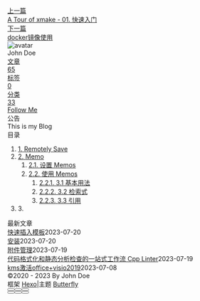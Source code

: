 <!DOCTYPE html><html lang="zh-CN" data-theme="light"><head><meta charset="UTF-8"><meta http-equiv="X-UA-Compatible" content="IE=edge"><meta name="viewport" content="width=device-width, initial-scale=1.0, maximum-scale=1.0"><title>其他 | Hexo</title><meta name="author" content="John Doe"><meta name="copyright" content="John Doe"><meta name="format-detection" content="telephone=no"><meta name="theme-color" content="#ffffff"><meta name="description" content="Remotely Saveobsidian+webDav网盘同步教程，笔记轻松同步，实现存储自由_哔哩哔哩_bilibili Memo设置 MemosMemos 的可设置选项比较复杂，这里仅对部分选项作简单说明。 下图设置了自定义“用户名”、“发送按钮”样式，部分订制 Memos 界面。   这里我还设置了 # Memos ，后面在具体使用 Memos 时会讲到。 使用 Memos要注意的是，Ob">
<meta property="og:type" content="article">
<meta property="og:title" content="其他">
<meta property="og:url" content="http://example.com/posts/%E9%85%8D%E7%BD%AE/ob%E9%85%8D%E7%BD%AE/%E5%85%B6%E4%BB%96.md">
<meta property="og:site_name" content="Hexo">
<meta property="og:description" content="Remotely Saveobsidian+webDav网盘同步教程，笔记轻松同步，实现存储自由_哔哩哔哩_bilibili Memo设置 MemosMemos 的可设置选项比较复杂，这里仅对部分选项作简单说明。 下图设置了自定义“用户名”、“发送按钮”样式，部分订制 Memos 界面。   这里我还设置了 # Memos ，后面在具体使用 Memos 时会讲到。 使用 Memos要注意的是，Ob">
<meta property="og:locale" content="zh_CN">
<meta property="og:image" content="https://i.loli.net/2021/02/24/5O1day2nriDzjSu.png">
<meta property="article:published_time" content="2023-05-03T13:16:20.000Z">
<meta property="article:modified_time" content="2023-07-20T09:04:25.313Z">
<meta property="article:author" content="John Doe">
<meta name="twitter:card" content="summary">
<meta name="twitter:image" content="https://i.loli.net/2021/02/24/5O1day2nriDzjSu.png"><link rel="shortcut icon" href="/img/web/favicon.png"><link rel="canonical" href="http://example.com/posts/%E9%85%8D%E7%BD%AE/ob%E9%85%8D%E7%BD%AE/%E5%85%B6%E4%BB%96.md"><link rel="preconnect" href="//cdn.jsdelivr.net"/><link rel="preconnect" href="//busuanzi.ibruce.info"/><link rel="stylesheet" href="/css/index.css"><link rel="stylesheet" href="https://cdn.jsdelivr.net/npm/@fortawesome/fontawesome-free/css/all.min.css" media="print" onload="this.media='all'"><link rel="stylesheet" href="https://cdn.jsdelivr.net/npm/@fancyapps/ui/dist/fancybox.min.css" media="print" onload="this.media='all'"><script>const GLOBAL_CONFIG = { 
  root: '/',
  algolia: undefined,
  localSearch: undefined,
  translate: undefined,
  noticeOutdate: undefined,
  highlight: {"plugin":"highlighjs","highlightCopy":true,"highlightLang":true,"highlightHeightLimit":false},
  copy: {
    success: '复制成功',
    error: '复制错误',
    noSupport: '浏览器不支持'
  },
  relativeDate: {
    homepage: false,
    post: false
  },
  runtime: '',
  date_suffix: {
    just: '刚刚',
    min: '分钟前',
    hour: '小时前',
    day: '天前',
    month: '个月前'
  },
  copyright: undefined,
  lightbox: 'fancybox',
  Snackbar: undefined,
  source: {
    justifiedGallery: {
      js: 'https://cdn.jsdelivr.net/npm/flickr-justified-gallery/dist/fjGallery.min.js',
      css: 'https://cdn.jsdelivr.net/npm/flickr-justified-gallery/dist/fjGallery.min.css'
    }
  },
  isPhotoFigcaption: false,
  islazyload: false,
  isAnchor: false,
  percent: {
    toc: true,
    rightside: false,
  }
}</script><script id="config-diff">var GLOBAL_CONFIG_SITE = {
  title: '其他',
  isPost: true,
  isHome: false,
  isHighlightShrink: false,
  isToc: true,
  postUpdate: '2023-07-20 17:04:25'
}</script><noscript><style type="text/css">
  #nav {
    opacity: 1
  }
  .justified-gallery img {
    opacity: 1
  }

  #recent-posts time,
  #post-meta time {
    display: inline !important
  }
</style></noscript><script>(win=>{
    win.saveToLocal = {
      set: function setWithExpiry(key, value, ttl) {
        if (ttl === 0) return
        const now = new Date()
        const expiryDay = ttl * 86400000
        const item = {
          value: value,
          expiry: now.getTime() + expiryDay,
        }
        localStorage.setItem(key, JSON.stringify(item))
      },

      get: function getWithExpiry(key) {
        const itemStr = localStorage.getItem(key)

        if (!itemStr) {
          return undefined
        }
        const item = JSON.parse(itemStr)
        const now = new Date()

        if (now.getTime() > item.expiry) {
          localStorage.removeItem(key)
          return undefined
        }
        return item.value
      }
    }
  
    win.getScript = url => new Promise((resolve, reject) => {
      const script = document.createElement('script')
      script.src = url
      script.async = true
      script.onerror = reject
      script.onload = script.onreadystatechange = function() {
        const loadState = this.readyState
        if (loadState && loadState !== 'loaded' && loadState !== 'complete') return
        script.onload = script.onreadystatechange = null
        resolve()
      }
      document.head.appendChild(script)
    })
  
    win.getCSS = (url,id = false) => new Promise((resolve, reject) => {
      const link = document.createElement('link')
      link.rel = 'stylesheet'
      link.href = url
      if (id) link.id = id
      link.onerror = reject
      link.onload = link.onreadystatechange = function() {
        const loadState = this.readyState
        if (loadState && loadState !== 'loaded' && loadState !== 'complete') return
        link.onload = link.onreadystatechange = null
        resolve()
      }
      document.head.appendChild(link)
    })
  
      win.activateDarkMode = function () {
        document.documentElement.setAttribute('data-theme', 'dark')
        if (document.querySelector('meta[name="theme-color"]') !== null) {
          document.querySelector('meta[name="theme-color"]').setAttribute('content', '#0d0d0d')
        }
      }
      win.activateLightMode = function () {
        document.documentElement.setAttribute('data-theme', 'light')
        if (document.querySelector('meta[name="theme-color"]') !== null) {
          document.querySelector('meta[name="theme-color"]').setAttribute('content', '#ffffff')
        }
      }
      const t = saveToLocal.get('theme')
    
          if (t === 'dark') activateDarkMode()
          else if (t === 'light') activateLightMode()
        
      const asideStatus = saveToLocal.get('aside-status')
      if (asideStatus !== undefined) {
        if (asideStatus === 'hide') {
          document.documentElement.classList.add('hide-aside')
        } else {
          document.documentElement.classList.remove('hide-aside')
        }
      }
    
    const detectApple = () => {
      if(/iPad|iPhone|iPod|Macintosh/.test(navigator.userAgent)){
        document.documentElement.classList.add('apple')
      }
    }
    detectApple()
    })(window)</script><meta name="generator" content="Hexo 6.3.0"></head><body><div id="sidebar"><div id="menu-mask"></div><div id="sidebar-menus"><div class="avatar-img is-center"><img src="https://i.loli.net/2021/02/24/5O1day2nriDzjSu.png" onerror="onerror=null;src='/img/web/friend_404.gif'" alt="avatar"/></div><div class="sidebar-site-data site-data is-center"><a href="/archives/"><div class="headline">文章</div><div class="length-num">65</div></a><a href="/tags/"><div class="headline">标签</div><div class="length-num">0</div></a><a href="/categories/"><div class="headline">分类</div><div class="length-num">33</div></a></div><hr/><div class="menus_items"><div class="menus_item"><a class="site-page" href="/"><i class="fa-fw fas fa-home"></i><span> 首页</span></a></div><div class="menus_item"><a class="site-page" href="/archives/"><i class="fa-fw fas fa-archive"></i><span> 时间轴</span></a></div><div class="menus_item"><a class="site-page" href="/tags/"><i class="fa-fw fas fa-tags"></i><span> 标签</span></a></div><div class="menus_item"><a class="site-page" href="/categories/"><i class="fa-fw fas fa-folder-open"></i><span> 分类</span></a></div><div class="menus_item"><a class="site-page" href="/link/"><i class="fa-fw fas fa-link"></i><span> 友链</span></a></div><div class="menus_item"><a class="site-page" href="/about/"><i class="fa-fw fas fa-heart"></i><span> 关于</span></a></div></div></div></div><div class="post" id="body-wrap"><header class="post-bg" id="page-header" style="background: linear-gradient(20deg, #0062be, #925696, #cc426e, #fb0347)"><nav id="nav"><span id="blog-info"><a href="/" title="Hexo"><span class="site-name">Hexo</span></a></span><div id="menus"><div class="menus_items"><div class="menus_item"><a class="site-page" href="/"><i class="fa-fw fas fa-home"></i><span> 首页</span></a></div><div class="menus_item"><a class="site-page" href="/archives/"><i class="fa-fw fas fa-archive"></i><span> 时间轴</span></a></div><div class="menus_item"><a class="site-page" href="/tags/"><i class="fa-fw fas fa-tags"></i><span> 标签</span></a></div><div class="menus_item"><a class="site-page" href="/categories/"><i class="fa-fw fas fa-folder-open"></i><span> 分类</span></a></div><div class="menus_item"><a class="site-page" href="/link/"><i class="fa-fw fas fa-link"></i><span> 友链</span></a></div><div class="menus_item"><a class="site-page" href="/about/"><i class="fa-fw fas fa-heart"></i><span> 关于</span></a></div></div><div id="toggle-menu"><a class="site-page" href="javascript:void(0);"><i class="fas fa-bars fa-fw"></i></a></div></div></nav><div id="post-info"><h1 class="post-title">其他</h1><div id="post-meta"><div class="meta-firstline"><span class="post-meta-date"><i class="far fa-calendar-alt fa-fw post-meta-icon"></i><span class="post-meta-label">发表于</span><time class="post-meta-date-created" datetime="2023-05-03T13:16:20.000Z" title="发表于 2023-05-03 21:16:20">2023-05-03</time><span class="post-meta-separator">|</span><i class="fas fa-history fa-fw post-meta-icon"></i><span class="post-meta-label">更新于</span><time class="post-meta-date-updated" datetime="2023-07-20T09:04:25.313Z" title="更新于 2023-07-20 17:04:25">2023-07-20</time></span><span class="post-meta-categories"><span class="post-meta-separator">|</span><i class="fas fa-inbox fa-fw post-meta-icon"></i><a class="post-meta-categories" href="/categories/%E9%85%8D%E7%BD%AE/">配置</a><i class="fas fa-angle-right post-meta-separator"></i><i class="fas fa-inbox fa-fw post-meta-icon"></i><a class="post-meta-categories" href="/categories/%E9%85%8D%E7%BD%AE/ob%E9%85%8D%E7%BD%AE/">ob配置</a></span></div><div class="meta-secondline"><span class="post-meta-separator">|</span><span class="post-meta-pv-cv" id="" data-flag-title="其他"><i class="far fa-eye fa-fw post-meta-icon"></i><span class="post-meta-label">阅读量:</span><span id="busuanzi_value_page_pv"><i class="fa-solid fa-spinner fa-spin"></i></span></span></div></div></div></header><main class="layout" id="content-inner"><div id="post"><article class="post-content" id="article-container"><h1 id="Remotely-Save"><a href="#Remotely-Save" class="headerlink" title="Remotely Save"></a>Remotely Save</h1><p><a target="_blank" rel="noopener" href="https://www.bilibili.com/video/BV1y54y1K7bV/?spm_id_from=333.999.0.0&vd_source=254fbc04b5fe132d6c95727aac670dea">obsidian+webDav网盘同步教程，笔记轻松同步，实现存储自由_哔哩哔哩_bilibili</a></p>
<h1 id="Memo"><a href="#Memo" class="headerlink" title="Memo"></a>Memo</h1><h2 id="设置-Memos"><a href="#设置-Memos" class="headerlink" title="设置 Memos"></a>设置 Memos</h2><p>Memos 的可设置选项比较复杂，这里仅对部分选项作简单说明。</p>
<p>下图设置了自定义“用户名”、“发送按钮”样式，部分订制 Memos 界面。</p>
<p><img src="https://pic1.zhimg.com/80/v2-79cbd2c882ee9cc4519a036cd5fc7614_1440w.webp"></p>
<p><img src="https://pic4.zhimg.com/80/v2-aa289da3601dfc66e39a29afd9831137_1440w.webp"></p>
<p>这里我还设置了 <code># Memos</code> ，后面在具体使用 Memos 时会讲到。</p>
<h2 id="使用-Memos"><a href="#使用-Memos" class="headerlink" title="使用 Memos"></a>使用 Memos</h2><p>要注意的是，Obsidian Memos中的文本是储存在核心插件日记中的，因此需要先对核心插件【日记】进行设置。</p>
<p><img src="https://pic4.zhimg.com/80/v2-2a7c96a201333198a160f3d0b6b3af2f_1440w.webp"></p>
<p>在设置中打开日记开关</p>
<p><img src="https://pic3.zhimg.com/80/v2-4e902fb70b04de2e0bd339be7cc6f566_1440w.webp"></p>
<p>对日记插件进行设置</p>
<p>至此，Memos插件就可以运行了。</p>
<p><img src="https://pic4.zhimg.com/80/v2-3747a4f2b1c21a789b60285f7b63e3b3_1440w.webp"></p>
<h3 id="3-1-基本用法"><a href="#3-1-基本用法" class="headerlink" title="3.1 基本用法"></a>3.1 基本用法</h3><p>首先在我的日记里设置标题 <code># Memos</code> 。</p>
<p><img src="https://pic1.zhimg.com/80/v2-aac7ed91a3d35ee1f9edb1f0de086724_1440w.webp"></p>
<p>打开 Memos 界面，输入 Memo，发送。然后就能在日记的 <code># Memos</code> 下看到刚刚发送的 Memo 了。</p>
<p><img src="https://pic4.zhimg.com/80/v2-2fb1051a31b697c881860a6bce1e4d9f_1440w.webp"></p>
<p><img src="https://pic1.zhimg.com/80/v2-c8baabb4c312909e4f8ebc650caf42e8_1440w.webp"></p>
<p>你还可以给你的 Memo 打上标签：</p>
<p><img src="https://pic2.zhimg.com/80/v2-c0b3bc6eda70b5f07ff2ddaa3af3b8d9_1440w.webp"></p>
<p><img src="https://pic3.zhimg.com/80/v2-5f2b8bc77e47c357afd3f58f6e64b6c6_1440w.webp"></p>
<p><strong>注意：</strong> Memos 中出现的标签，在 Obsidian 中也会出现。但 Obsidian 中的标签不会出现在 Memos 中（可通过设置“使用在库内的所有标签”来在 Memos 中查看库标签）</p>
<p>删除一条 Memo，该 Memo 会被移动到回收站，同时会在存放日记的文件夹下生成一个名为“delete”的文件，用于记录删除日志。 Memo 被删除后，日记中对应的内容也会被删除。</p>
<p><img src="https://pic2.zhimg.com/80/v2-b1defcd116672ce8cc51751df5de1955_1440w.webp"></p>
<p><img src="https://pic2.zhimg.com/80/v2-9c94f0bbecc115658a319846e2323055_1440w.webp"></p>
<p><img src="https://pic1.zhimg.com/80/v2-172ceb849e20542dc94f1d1fb41db220_1440w.webp"></p>
<p><strong>注意：</strong> 1. 请勿对 <code>delete</code> 文件进行直接编辑，容易导致 Memos 回收站出问题； 2. 回收站文件名可在 Memos 设置里更改。</p>
<p><img src="https://pic3.zhimg.com/80/v2-d937da147fb76e6e009c7ecdeead6892_1440w.webp"></p>
<p>Memo 类型除了“列表”外，还可以是“任务”，可以在编辑时切换 Memo 类型，也可以在设置中设定默认类型（我不用 Memos 做待办，所以没改默认类型）</p>
<p><img src="https://pic4.zhimg.com/80/v2-d797d5c847abba07fa2a4ddfda9b30af_1440w.webp"></p>
<p><img src="https://pic1.zhimg.com/80/v2-617f4418ef00f8b84dfefec8b6b61d6c_1440w.webp"></p>
<p><img src="https://pic2.zhimg.com/80/v2-f07c8f6e494af045750b60a847d1bb7d_1440w.webp"></p>
<p><img src="https://pic3.zhimg.com/80/v2-5efccf74767347151fb2565e3e4a00ba_1440w.webp"></p>
<h3 id="3-2-检索式"><a href="#3-2-检索式" class="headerlink" title="3.2 检索式"></a>3.2 检索式</h3><p>Memos 中还有个“检索式”功能，你可以根据不同的“标签”、“任务类型”、“文本内容”、“日期”来创建检索器。 这里以标签 <code>#测试</code> 和 <code>#其他标签也可以加入检索式</code> 为例：</p>
<p><img src="https://pic3.zhimg.com/80/v2-2fd0109adf255ff5a91799a8fda511f6_1440w.webp"></p>
<p>创建完成后，“检索式”中多出了一个“测试”，作用是把带有标签 <code>#测试</code> 和 <code>#其他标签也可以加入检索式</code> 的 Memos 整合到了一个队列中。 检索式创建成功的同时，日记文件夹下会多出一个“query”文档，用于记录“检索式的创建”。同回收站，该文件名称可通过设置修改，且最好不要直接编辑该文件。</p>
<p><img src="https://pic1.zhimg.com/80/v2-9ce8fb2c37e839954c412c681a0c7218_1440w.webp"></p>
<p>通过上面的例子不难看出，检索式的作用就是将 Memos 以一定的形式整合起来，即遵循卡片笔记写作法中“将相关联的卡片笔记串联起来”的原则。</p>
<h3 id="3-3-引用"><a href="#3-3-引用" class="headerlink" title="3.3 引用"></a>3.3 引用</h3><p>打开任意一个 Memo 的更多选项即可看到引用按钮，点击引用便会在编辑栏中生成一行“引用”文本。</p>
<p><img src="https://pic4.zhimg.com/80/v2-e29d5da6c8b40a0eb1cd29b4f6b9c2e7_1440w.webp"></p>
<p><img src="https://pic1.zhimg.com/80/v2-dca6a2ee8c5d3bc0ca5e5229db9b27cc_1440w.webp"></p>
<p>“阅读”新发送的“引用”文本，即可看到该 Memo 的链接状态：</p>
<p><img src="https://pic3.zhimg.com/80/v2-8ab99670ac4a2cf338e69c42286d61e2_1440w.webp"></p>
<p><img src="https://pic4.zhimg.com/80/v2-224d9fd0549104daff7cd987c586d91b_1440w.webp"></p>
<p>“引用”功能其实和 Obsidian 中的“出链”功能是一样的。学会了使用双链，也自然能用好这个功能。</p>
<h1 id=""><a href="#" class="headerlink" title=""></a></h1></article><div class="post-copyright"><div class="post-copyright__author"><span class="post-copyright-meta">文章作者: </span><span class="post-copyright-info"><a href="http://example.com">John Doe</a></span></div><div class="post-copyright__type"><span class="post-copyright-meta">文章链接: </span><span class="post-copyright-info"><a href="http://example.com/posts/%E9%85%8D%E7%BD%AE/ob%E9%85%8D%E7%BD%AE/%E5%85%B6%E4%BB%96.md">http://example.com/posts/%E9%85%8D%E7%BD%AE/ob%E9%85%8D%E7%BD%AE/%E5%85%B6%E4%BB%96.md</a></span></div><div class="post-copyright__notice"><span class="post-copyright-meta">版权声明: </span><span class="post-copyright-info">本博客所有文章除特别声明外，均采用 <a href="https://creativecommons.org/licenses/by-nc-sa/4.0/" target="_blank">CC BY-NC-SA 4.0</a> 许可协议。转载请注明来自 <a href="http://example.com" target="_blank">Hexo</a>！</span></div></div><div class="tag_share"><div class="post-meta__tag-list"></div><div class="post_share"><div class="social-share" data-image="https://i.loli.net/2021/02/24/5O1day2nriDzjSu.png" data-sites="facebook,twitter,wechat,weibo,qq"></div><link rel="stylesheet" href="https://cdn.jsdelivr.net/npm/butterfly-extsrc/sharejs/dist/css/share.min.css" media="print" onload="this.media='all'"><script src="https://cdn.jsdelivr.net/npm/butterfly-extsrc/sharejs/dist/js/social-share.min.js" defer></script></div></div><nav class="pagination-post" id="pagination"><div class="prev-post pull-left"><a href="/posts/%E5%AD%A6%E4%B9%A0/Xmake/a-tour-of-xmake-01-%E5%BF%AB%E9%80%9F%E5%85%A5%E9%97%A8.md" title="A Tour of xmake - 01. 快速入门"><div class="cover" style="background: var(--default-bg-color)"></div><div class="pagination-info"><div class="label">上一篇</div><div class="prev_info">A Tour of xmake - 01. 快速入门</div></div></a></div><div class="next-post pull-right"><a href="/posts/%E8%A7%A3%E5%86%B3%E6%96%B9%E6%A1%88/Mysql/docker%E9%95%9C%E5%83%8F%E4%BD%BF%E7%94%A8.md" title="docker镜像使用"><div class="cover" style="background: var(--default-bg-color)"></div><div class="pagination-info"><div class="label">下一篇</div><div class="next_info">docker镜像使用</div></div></a></div></nav></div><div class="aside-content" id="aside-content"><div class="card-widget card-info"><div class="is-center"><div class="avatar-img"><img src="https://i.loli.net/2021/02/24/5O1day2nriDzjSu.png" onerror="this.onerror=null;this.src='/img/web/friend_404.gif'" alt="avatar"/></div><div class="author-info__name">John Doe</div><div class="author-info__description"></div></div><div class="card-info-data site-data is-center"><a href="/archives/"><div class="headline">文章</div><div class="length-num">65</div></a><a href="/tags/"><div class="headline">标签</div><div class="length-num">0</div></a><a href="/categories/"><div class="headline">分类</div><div class="length-num">33</div></a></div><a id="card-info-btn" target="_blank" rel="noopener" href="https://github.com/xxxxxx"><i class="fab fa-github"></i><span>Follow Me</span></a></div><div class="card-widget card-announcement"><div class="item-headline"><i class="fas fa-bullhorn fa-shake"></i><span>公告</span></div><div class="announcement_content">This is my Blog</div></div><div class="sticky_layout"><div class="card-widget" id="card-toc"><div class="item-headline"><i class="fas fa-stream"></i><span>目录</span><span class="toc-percentage"></span></div><div class="toc-content"><ol class="toc"><li class="toc-item toc-level-1"><a class="toc-link" href="#Remotely-Save"><span class="toc-number">1.</span> <span class="toc-text">Remotely Save</span></a></li><li class="toc-item toc-level-1"><a class="toc-link" href="#Memo"><span class="toc-number">2.</span> <span class="toc-text">Memo</span></a><ol class="toc-child"><li class="toc-item toc-level-2"><a class="toc-link" href="#%E8%AE%BE%E7%BD%AE-Memos"><span class="toc-number">2.1.</span> <span class="toc-text">设置 Memos</span></a></li><li class="toc-item toc-level-2"><a class="toc-link" href="#%E4%BD%BF%E7%94%A8-Memos"><span class="toc-number">2.2.</span> <span class="toc-text">使用 Memos</span></a><ol class="toc-child"><li class="toc-item toc-level-3"><a class="toc-link" href="#3-1-%E5%9F%BA%E6%9C%AC%E7%94%A8%E6%B3%95"><span class="toc-number">2.2.1.</span> <span class="toc-text">3.1 基本用法</span></a></li><li class="toc-item toc-level-3"><a class="toc-link" href="#3-2-%E6%A3%80%E7%B4%A2%E5%BC%8F"><span class="toc-number">2.2.2.</span> <span class="toc-text">3.2 检索式</span></a></li><li class="toc-item toc-level-3"><a class="toc-link" href="#3-3-%E5%BC%95%E7%94%A8"><span class="toc-number">2.2.3.</span> <span class="toc-text">3.3 引用</span></a></li></ol></li></ol></li><li class="toc-item toc-level-1"><a class="toc-link"><span class="toc-number">3.</span> <span class="toc-text"></span></a></li></ol></div></div><div class="card-widget card-recent-post"><div class="item-headline"><i class="fas fa-history"></i><span>最新文章</span></div><div class="aside-list"><div class="aside-list-item no-cover"><div class="content"><a class="title" href="/posts/%E9%85%8D%E7%BD%AE/ob%E9%85%8D%E7%BD%AE/%E5%BF%AB%E9%80%9F%E6%8F%92%E5%85%A5%E6%A8%A1%E6%9D%BF.md" title="快速插入模板">快速插入模板</a><time datetime="2023-07-20T07:34:25.000Z" title="发表于 2023-07-20 15:34:25">2023-07-20</time></div></div><div class="aside-list-item no-cover"><div class="content"><a class="title" href="/posts/%E8%AF%AD%E8%A8%80/Rust/%E5%AE%89%E8%A3%85.md" title="安装">安装</a><time datetime="2023-07-20T02:27:40.000Z" title="发表于 2023-07-20 10:27:40">2023-07-20</time></div></div><div class="aside-list-item no-cover"><div class="content"><a class="title" href="/posts/%E9%85%8D%E7%BD%AE/ob%E9%85%8D%E7%BD%AE/%E9%99%84%E4%BB%B6%E7%AE%A1%E7%90%86.md" title="附件管理">附件管理</a><time datetime="2023-07-19T07:52:53.000Z" title="发表于 2023-07-19 15:52:53">2023-07-19</time></div></div><div class="aside-list-item no-cover"><div class="content"><a class="title" href="/posts/%E8%AF%AD%E8%A8%80/c/%E4%BB%A3%E7%A0%81%E6%A0%BC%E5%BC%8F%E5%8C%96%E5%92%8C%E9%9D%99%E6%80%81%E5%88%86%E6%9E%90%E6%A3%80%E6%9F%A5%E7%9A%84%E4%B8%80%E7%AB%99%E5%BC%8F%E5%B7%A5%E4%BD%9C%E6%B5%81-cpp-linter.md" title="代码格式化和静态分析检查的一站式工作流 Cpp Linter">代码格式化和静态分析检查的一站式工作流 Cpp Linter</a><time datetime="2023-07-19T01:17:32.000Z" title="发表于 2023-07-19 09:17:32">2023-07-19</time></div></div><div class="aside-list-item no-cover"><div class="content"><a class="title" href="/posts/%E8%A7%A3%E5%86%B3%E6%96%B9%E6%A1%88/%E5%85%B6%E4%BB%96/kms%E6%BF%80%E6%B4%BBoffice-visio2019.md" title="kms激活office+visio2019">kms激活office+visio2019</a><time datetime="2023-07-08T11:46:22.000Z" title="发表于 2023-07-08 19:46:22">2023-07-08</time></div></div></div></div></div></div></main><footer id="footer"><div id="footer-wrap"><div class="copyright">&copy;2020 - 2023 By John Doe</div><div class="framework-info"><span>框架 </span><a target="_blank" rel="noopener" href="https://hexo.io">Hexo</a><span class="footer-separator">|</span><span>主题 </span><a target="_blank" rel="noopener" href="https://github.com/jerryc127/hexo-theme-butterfly">Butterfly</a></div></div></footer></div><div id="rightside"><div id="rightside-config-hide"><button id="readmode" type="button" title="阅读模式"><i class="fas fa-book-open"></i></button><button id="darkmode" type="button" title="浅色和深色模式转换"><i class="fas fa-adjust"></i></button><button id="hide-aside-btn" type="button" title="单栏和双栏切换"><i class="fas fa-arrows-alt-h"></i></button></div><div id="rightside-config-show"><button id="rightside_config" type="button" title="设置"><i class="fas fa-cog fa-spin"></i></button><button class="close" id="mobile-toc-button" type="button" title="目录"><i class="fas fa-list-ul"></i></button><button id="go-up" type="button" title="回到顶部"><span class="scroll-percent"></span><i class="fas fa-arrow-up"></i></button></div></div><div><script src="/js/utils.js"></script><script src="/js/main.js"></script><script src="https://cdn.jsdelivr.net/npm/@fancyapps/ui/dist/fancybox.umd.min.js"></script><div class="js-pjax"></div><script defer="defer" id="ribbon" src="https://cdn.jsdelivr.net/npm/butterfly-extsrc/dist/canvas-ribbon.min.js" size="150" alpha="0.6" zIndex="-1" mobile="false" data-click="false"></script><script async data-pjax src="//busuanzi.ibruce.info/busuanzi/2.3/busuanzi.pure.mini.js"></script></div></body></html>